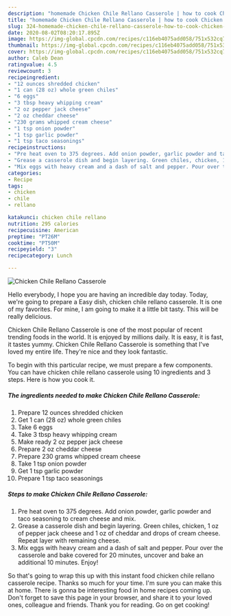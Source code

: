 ```yaml
---
description: "homemade Chicken Chile Rellano Casserole | how to cook Chicken Chile Rellano Casserole"
title: "homemade Chicken Chile Rellano Casserole | how to cook Chicken Chile Rellano Casserole"
slug: 324-homemade-chicken-chile-rellano-casserole-how-to-cook-chicken-chile-rellano-casserole
date: 2020-08-02T08:20:17.895Z
image: https://img-global.cpcdn.com/recipes/c116eb4075add058/751x532cq70/chicken-chile-rellano-casserole-recipe-main-photo.jpg
thumbnail: https://img-global.cpcdn.com/recipes/c116eb4075add058/751x532cq70/chicken-chile-rellano-casserole-recipe-main-photo.jpg
cover: https://img-global.cpcdn.com/recipes/c116eb4075add058/751x532cq70/chicken-chile-rellano-casserole-recipe-main-photo.jpg
author: Caleb Dean
ratingvalue: 4.5
reviewcount: 3
recipeingredient:
- "12 ounces shredded chicken"
- "1 can (28 oz) whole green chiles"
- "6 eggs"
- "3 tbsp heavy whipping cream"
- "2 oz pepper jack cheese"
- "2 oz cheddar cheese"
- "230 grams whipped cream cheese"
- "1 tsp onion powder"
- "1 tsp garlic powder"
- "1 tsp taco seasonings"
recipeinstructions:
- "Pre heat oven to 375 degrees. Add onion powder, garlic powder and taco seasoning to cream cheese and mix."
- "Grease a casserole dish and begin layering. Green chiles, chicken, 1 oz of pepper jack cheese and 1 oz of cheddar and drops of cream cheese. Repeat layer with remaining cheese."
- "Mix eggs with heavy cream and a dash of salt and pepper. Pour over the casserole and bake covered for 20 minutes, uncover and bake an additional 10 minutes. Enjoy!"
categories:
- Recipe
tags:
- chicken
- chile
- rellano

katakunci: chicken chile rellano 
nutrition: 295 calories
recipecuisine: American
preptime: "PT26M"
cooktime: "PT50M"
recipeyield: "3"
recipecategory: Lunch

---
```



![Chicken Chile Rellano Casserole](https://img-global.cpcdn.com/recipes/c116eb4075add058/751x532cq70/chicken-chile-rellano-casserole-recipe-main-photo.jpg)

Hello everybody, I hope you are having an incredible day today. Today, we're going to prepare a Easy dish, chicken chile rellano casserole. It is one of my favorites. For mine, I am going to make it a little bit tasty. This will be really delicious.

Chicken Chile Rellano Casserole is one of the most popular of recent trending foods in the world. It is enjoyed by millions daily. It is easy, it is fast, it tastes yummy. Chicken Chile Rellano Casserole is something that I've loved my entire life. They're nice and they look fantastic.




To begin with this particular recipe, we must prepare a few components. You can have chicken chile rellano casserole using 10 ingredients and 3 steps. Here is how you cook it.

<!--inarticleads1-->

##### The ingredients needed to make Chicken Chile Rellano Casserole:

1. Prepare 12 ounces shredded chicken
1. Get 1 can (28 oz) whole green chiles
1. Take 6 eggs
1. Take 3 tbsp heavy whipping cream
1. Make ready 2 oz pepper jack cheese
1. Prepare 2 oz cheddar cheese
1. Prepare 230 grams whipped cream cheese
1. Take 1 tsp onion powder
1. Get 1 tsp garlic powder
1. Prepare 1 tsp taco seasonings




<!--inarticleads2-->

##### Steps to make Chicken Chile Rellano Casserole:

1. Pre heat oven to 375 degrees. Add onion powder, garlic powder and taco seasoning to cream cheese and mix.
1. Grease a casserole dish and begin layering. Green chiles, chicken, 1 oz of pepper jack cheese and 1 oz of cheddar and drops of cream cheese. Repeat layer with remaining cheese.
1. Mix eggs with heavy cream and a dash of salt and pepper. Pour over the casserole and bake covered for 20 minutes, uncover and bake an additional 10 minutes. Enjoy!




So that's going to wrap this up with this instant food chicken chile rellano casserole recipe. Thanks so much for your time. I'm sure you can make this at home. There is gonna be interesting food in home recipes coming up. Don't forget to save this page in your browser, and share it to your loved ones, colleague and friends. Thank you for reading. Go on get cooking!
